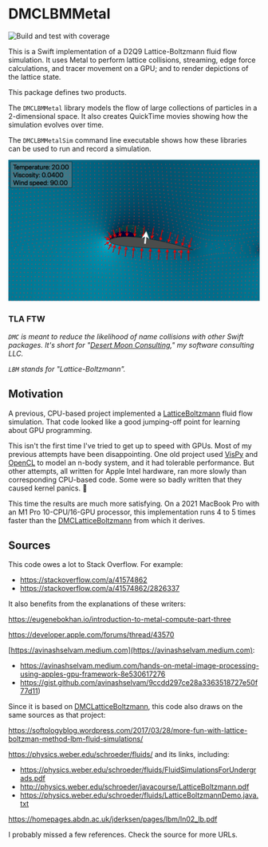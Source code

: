 # DMCLBMMetal

![Build and test with coverage](https://github.com/mchapman87501/DMCLBMMetal/actions/workflows/swift_build_and_test_with_coverage.yml/badge.svg)

This is a Swift implementation of a D2Q9 Lattice-Boltzmann fluid flow simulation.  It uses Metal to perform lattice collisions, streaming, edge force calculations, and tracer movement on a GPU; and to render depictions of the lattice state.

This package defines two products.

The `DMCLBMMetal` library models the flow of large collections of particles in a 2-dimensional space.  It also  creates QuickTime movies showing how the simulation evolves over time.

The `DMCLBMMetalSim` command line executable shows how these libraries can be used to run and record a simulation.

![Movie Still](Docs/images/lbm_sim_frame.png)

### TLA FTW

*`DMC` is meant to reduce the likelihood of name collisions with other Swift packages.  It's short for "[Desert Moon Consulting](https://dmoonc.com)," my software consulting LLC.*

*`LBM` stands for "Lattice-Boltzmann".*

## Motivation

A previous, CPU-based project implemented a [LatticeBoltzmann](https://github.com/mchapman87501/DMCLatticeBoltzmann.git) fluid flow simulation.  That code looked like a good jumping-off point for learning about GPU programming.

This isn't the first time I've tried to get up to speed with GPUs.  Most of my previous attempts have been disappointing.  One old project used [VisPy](https://vispy.org) and [OpenCL](https://www.khronos.org/opencl/) to model an n-body system, and it had tolerable performance.  But other attempts, all written for Apple Intel hardware, ran more slowly than corresponding CPU-based code.  Some were so badly written that they caused kernel panics.  😬

This time the results are much more satisfying.  On a 2021 MacBook Pro with an M1 Pro 10-CPU/16-GPU processor, this implementation runs 4 to 5 times faster than the [DMCLatticeBoltzmann](https://github.com/mchapman87501/DMCLatticeBoltzmann.git) from which it derives.

## Sources

This code owes a lot to Stack Overflow.  For example:

* https://stackoverflow.com/a/41574862
* https://stackoverflow.com/a/41574862/2826337

It also benefits from the explanations of these writers:

https://eugenebokhan.io/introduction-to-metal-compute-part-three

https://developer.apple.com/forums/thread/43570

[https://avinashselvam.medium.com](https://avinashselvam.medium.com):

* https://avinashselvam.medium.com/hands-on-metal-image-processing-using-apples-gpu-framework-8e530617276
* https://gist.github.com/avinashselvam/9ccdd297ce28a3363518727e50f77d11)

Since it is based on [DMCLatticeBoltzmann](https://github.com/mchapman87501/DMCLatticeBoltzmann.git), this code also draws on the same sources as that project:

https://softologyblog.wordpress.com/2017/03/28/more-fun-with-lattice-boltzman-method-lbm-fluid-simulations/

https://physics.weber.edu/schroeder/fluids/ and its links, including:

* https://physics.weber.edu/schroeder/fluids/FluidSimulationsForUndergrads.pdf
* http://physics.weber.edu/schroeder/javacourse/LatticeBoltzmann.pdf
* https://physics.weber.edu/schroeder/fluids/LatticeBoltzmannDemo.java.txt

https://homepages.abdn.ac.uk/jderksen/pages/lbm/ln02_lb.pdf


I probably missed a few references.  Check the source for more URLs.